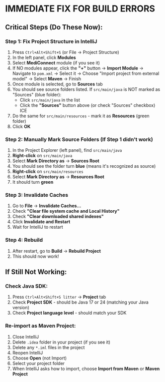 # IMMEDIATE FIX FOR BUILD ERRORS

## Critical Steps (Do These Now):

### Step 1: Fix Project Structure in IntelliJ
1. Press `Ctrl+Alt+Shift+S` (or File → Project Structure)
2. In the left panel, click **Modules**
3. Select **MediConnect** module (if you see it)
4. If NO modules appear, click the **"+"** button → **Import Module** → Navigate to `pom.xml` → Select it → Choose "Import project from external model" → Select **Maven** → Finish
5. Once module is selected, go to **Sources** tab
6. You should see source folders listed. If `src/main/java` is NOT marked as "Sources" (blue folder):
   - Click `src/main/java` in the list
   - Click the **"Sources"** button above (or check "Sources" checkbox)
ICE
7. Do the same for `src/main/resources` - mark it as **Resources** (green folder)
8. Click **OK**

### Step 2: Manually Mark Source Folders (If Step 1 didn't work)
1. In the Project Explorer (left panel), find `src/main/java`
2. **Right-click** on `src/main/java`
3. Select **Mark Directory as** → **Sources Root**
4. You should see the folder turn **blue** (means it's recognized as source)
5. **Right-click** on `src/main/resources`
6. Select **Mark Directory as** → **Resources Root**
7. It should turn **green**

### Step 3: Invalidate Caches
1. Go to **File** → **Invalidate Caches...**
2. Check **"Clear file system cache and Local History"**
3. Check **"Clear downloaded shared indexes"**
4. Click **Invalidate and Restart**
5. Wait for IntelliJ to restart

### Step 4: Rebuild
1. After restart, go to **Build** → **Rebuild Project**
2. This should now work!

## If Still Not Working:

### Check Java SDK:
1. Press `Ctrl+Alt+Shift+S litter` → **Project** tab
2. Check **Project SDK** - should be Java 17 or 24 (matching your Java version)
3. Check **Project language level** - should match your SDK

### Re-import as Maven Project:
1. Close IntelliJ
2. Delete `.idea` folder in your project (if you see it)
3. Delete any `*.iml` files in the project
4. Reopen IntelliJ
5. Choose **Open** (not Import)
6. Select your project folder
7. When IntelliJ asks how to import, choose **Import from Maven** or **Maven Project**


